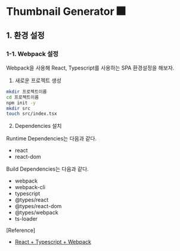 # Thumbnail Generator 🎆

## 1. 환경 설정

### 1-1. Webpack 설정

Webpack을 사용해 React, Typescript를 사용하는 SPA 환경설정을 해보자.

1) 새로운 프로젝트 생성

```bash
mkdir 프로젝트이름
cd 프로젝트이름
npm init -y
mkdir src
touch src/index.tsx
```

2)  Dependencies 설치

Runtime Dependencies는 다음과 같다.

- react
- react-dom

Build Dependencies는 다음과 같다.

- webpack
- webpack-cli
- typescript
- @types/react
- @types/react-dom
- @types/webpack
- ts-loader



[Reference]

- [React + Typescript + Webpack](https://dev.to/jacopobonta/react-typescript-webpack-3c6l)